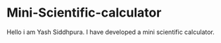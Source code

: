 # Mini-Scientific-calculator
Hello i am Yash Siddhpura. I have developed a mini scientific calculator.
